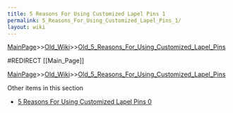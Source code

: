 ```yaml
---
title: 5 Reasons For Using Customized Lapel Pins 1
permalink: 5_Reasons_For_Using_Customized_Lapel_Pins_1/
layout: wiki
---
```


[MainPage](/keeperrl_wiki/ "wikilink")>>[Old_Wiki](/keeperrl_wiki/Old_Wiki "wikilink")>>[Old_5_Reasons_For_Using_Customized_Lapel_Pins](/keeperrl_wiki/Old_5_Reasons_For_Using_Customized_Lapel_Pins "wikilink")

#REDIRECT [[Main_Page]]

[MainPage](/keeperrl_wiki/ "wikilink")>>[Old_Wiki](/keeperrl_wiki/Old_Wiki "wikilink")>>[Old_5_Reasons_For_Using_Customized_Lapel_Pins](/keeperrl_wiki/Old_5_Reasons_For_Using_Customized_Lapel_Pins "wikilink")

Other items in this section
-    [5 Reasons For Using Customized Lapel Pins 0](/keeperrl_wiki/5_Reasons_For_Using_Customized_Lapel_Pins_0 "wikilink")
